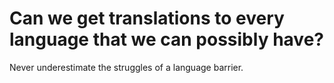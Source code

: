 # Can we get translations to every language that we can possibly have?

Never underestimate the struggles of a language barrier.
